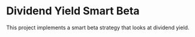 # Dividend Yield Smart Beta

This project implements a smart beta strategy that looks at dividend yield.

